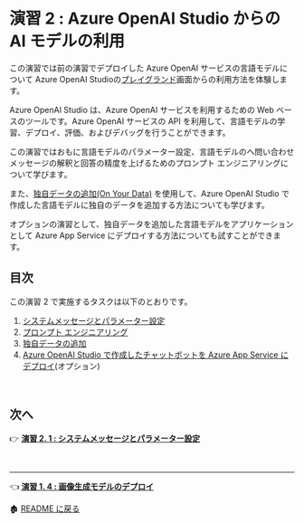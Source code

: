 # 演習 2 : Azure OpenAI Studio からの AI モデルの利用

この演習では前の演習でデプロイした Azure OpenAI サービスの言語モデルについて Azure OpenAI Studioの[プレイグランド](https://oai.azure.com/resource/playground)画面からの利用方法を体験します。

Azure OpenAI Studio は、Azure OpenAI サービスを利用するための Web ベースのツールです。Azure OpenAI サービスの API を利用して、言語モデルの学習、デプロイ、評価、およびデバッグを行うことができます。

この演習ではおもに言語モデルのパラメーター設定、言語モデルのへ問い合わせメッセージの解釈と回答の精度を上げるためのプロンプト エンジニアリングについて学びます。

また、[独自データの追加(On Your Data)](https://learn.microsoft.com/ja-jp/azure/ai-services/openai/concepts/use-your-data?tabs=blob-storage%2Ccopilot) を使用して、Azure OpenAI Studio で作成した言語モデルに独自のデータを追加する方法についても学びます。

オプションの演習として、独自データを追加した言語モデルをアプリケーションとして Azure App Service にデプロイする方法についても試すことができます。


## 目次

この演習 2 で実施するタスクは以下のとおりです。

1. [システムメッセージとパラメーター設定](Ex02-1.md)
2. [プロンプト エンジニアリング ](Ex02-2.md)
3. [独自データの追加](Ex02-3.md)
4. [Azure OpenAI Studio で作成したチャットボットを Azure App Service にデプロイ](Ex02-3.md#%E3%82%AA%E3%83%97%E3%82%B7%E3%83%A7%E3%83%B3--azure-openai-studio-%E3%81%A7%E4%BD%9C%E6%88%90%E3%81%97%E3%81%9F%E3%83%81%E3%83%A3%E3%83%83%E3%83%88%E3%83%9C%E3%83%83%E3%83%88%E3%82%92-azure-app-service-%E3%81%AB%E3%83%87%E3%83%97%E3%83%AD%E3%82%A4)\(オプション\)

<br>


## 次へ

👉 [**演習 2. 1 : システムメッセージとパラメーター設定**](Ex02-1.md) 

<br>

<hr>

👈 [**演習 1. 4 : 画像生成モデルのデプロイ**](Ex01-4.md) 

🏚️ [README に戻る](README.md)